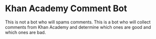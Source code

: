 # Khan Academy Comment Bot

This is not a bot who will spams comments. This is a bot who will collect comments from Khan Academy and determine which ones are good and which ones are bad.
